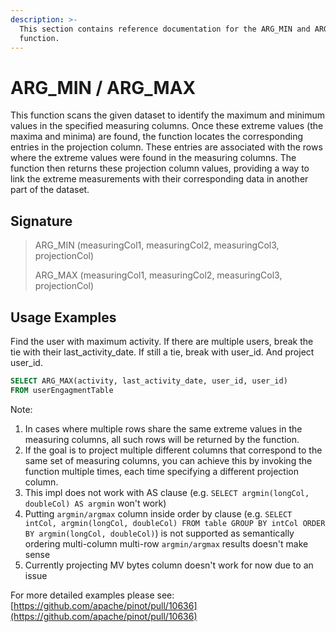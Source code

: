 ```yaml
---
description: >-
  This section contains reference documentation for the ARG_MIN and ARG_MAX
  function.
---
```


# ARG\_MIN / ARG\_MAX

This function scans the given dataset to identify the maximum and minimum values in the specified measuring columns. Once these extreme values (the maxima and minima) are found, the function locates the corresponding entries in the projection column. These entries are associated with the rows where the extreme values were found in the measuring columns. The function then returns these projection column values, providing a way to link the extreme measurements with their corresponding data in another part of the dataset.

## Signature

> ARG\_MIN (measuringCol1, measuringCol2, measuringCol3, projectionCol)
>
> ARG\_MAX (measuringCol1, measuringCol2, measuringCol3, projectionCol)

## Usage Examples

Find the user with maximum activity. If there are multiple users, break the tie with their last\_activity\_date. If still a tie, break with user\_id. And project user\_id.

```sql
SELECT ARG_MAX(activity, last_activity_date, user_id, user_id)
FROM userEngagmentTable
```

Note:&#x20;

1. In cases where multiple rows share the same extreme values in the measuring columns, all such rows will be returned by the function.&#x20;
2. If the goal is to project multiple different columns that correspond to the same set of measuring columns, you can achieve this by invoking the function multiple times, each time specifying a different projection column.
3. This impl does not work with AS clause (e.g. `SELECT argmin(longCol, doubleCol) AS argmin` won't work)
4. Putting `argmin/argmax` column inside order by clause (e.g. `SELECT intCol, argmin(longCol, doubleCol) FROM table GROUP BY intCol ORDER BY argmin(longCol, doubleCol)`) is not supported as semantically ordering multi-column multi-row `argmin/argmax` results doesn't make sense
5. Currently projecting MV bytes column doesn't work for now due to an issue

For more detailed examples please see: [https://github.com/apache/pinot/pull/10636](https://github.com/apache/pinot/pull/10636)  &#x20;
